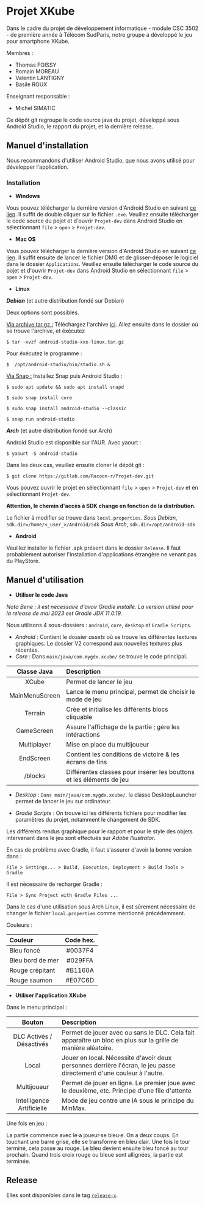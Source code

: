 # Projet XKube

Dans le cadre du projet de développement informatique - module CSC 3502 - de première année à Télécom SudParis, notre groupe a développé le jeu pour smartphone XKube.

Membres :

- Thomas FOISSY
- Romain MOREAU
- Valentin LANTIGNY
- Basile ROUX

Enseignant responsable :

- Michel SIMATIC

Ce dépôt git regroupe le code source java du projet, développé sous Android Studio, le rapport du projet, et la dernière release.

## Manuel d'installation

Nous recommandons d'utiliser Android Studio, que nous avons utilisé pour développer l'application. 

### Installation

* __Windows__

Vous pouvez télécharger la dernière version d'Android Studio en suivant [ce lien](https://developer.android.com/studio). Il suffit de double cliquer sur le fichier `.exe`. 
Veuillez ensuite télécharger le code source du pojet et d'ouvrir `Projet-dev` dans Android Studio en sélectionnant `file` > `open` > `Projet-dev`.

* __Mac OS__

Vous pouvez télécharger la dernière version d'Android Studio en suivant [ce lien](https://developer.android.com/studio). Il suffit ensuite de lancer le fichier DMG et de glisser-déposer le logiciel dans le dossier `Applications`. Veuillez ensuite télécharger le code source du pojet et d'ouvrir `Projet-dev` dans Android Studio en sélectionnant `file` > `open` > `Projet-dev`.

- __Linux__

**_Debian_** (et autre distribution fondé sur Debian)

Deux options sont possibles.

<ins>Via archive tar.gz :</ins> Téléchargez l'archive [ici]([https://developer.android.com/studio#downloads](https://developer.android.com/studio#downloads)). Allez ensuite dans le dossier où se trouve l'archive, et éxécutez

`$ tar -xvzf android-studio-xxx-linux.tar.gz`

Pour éxécutez le programme :

`$  /opt/android-studio/bin/studio.sh &`

<ins>Via Snap :</ins> Installez Snap puis Android Studio :

`$ sudo apt update && sudo apt install snapd`

`$ sudo snap install core` 

`$ sudo snap install android-studio --classic`

`$ snap run android-studio`

**_Arch_** (et autre distribution fondé sur Arch)

Android Studio est disponible sur l'AUR. 
Avec yaourt :

`$ yaourt -S android-studio`

 
Dans les deux cas, veuillez ensuite cloner le dépôt git :

`$ git clone https://gitlab.com/Racoon-r/Projet-dev.git`

Vous pouvez ouvrir le projet en sélectionnant `file` > `open` > `Projet-dev` et en sélectionnant `Projet-dev`.

**Attention, le chemin d'accès à SDK change en fonction de la distribution.**

Le fichier à modifier se trouve dans `local.properties`.
_Sous Debian_, `sdk.dir=/home/<_user_>/Android/Sdk`
_Sous Arch_,  `sdk.dir=/opt/android-sdk`


- __Android__

Veuillez installer le fichier .apk présent dans le dossier `Release`.
Il faut probablement autoriser l'installation d'applications étrangère ne venant pas du PlayStore.

## Manuel d'utilisation

- **Utiliser le code Java**

_Nota Bene : il est nécessaire d'avoir Gradle installé. La version utilisé pour la release de mai 2023 est Gradle JDK 11.0.19._

Nous utilisons 4 sous-dossiers : `android`, `core`, `desktop` et `Gradle Scripts`.

- _Android :_ Contient le dossier _assets_ où se trouve les différentes textures graphiques. Le dossier V2 correspond aux nouvelles textures plus récentes.
- _Core_ : Dans `main/java/com.mygdx.xcube/` se trouve le code principal.

| Classe Java  | Description |
| :----------: | :----------|
|XCube				 |Permet de lancer le jeu|
|MainMenuScreen|Lance le menu principal, permet de choisir le mode de jeu|
|Terrain			 |Crée et initialise les différents blocs cliquable|
|GameScreen		 |Assure l'affichage de la partie ; gère les intéractions|
|Multiplayer	 |Mise en place du multijoueur|
|EndScreen		 |Contient les conditions de victoire & les écrans de fins|
|/blocks			 |Différentes classes pour insérer les bouttons et les éléments de jeu|

- _Desktop_ : `Dans main/java/com.mygdx.xcube/`, la classe DesktopLauncher permet de lancer le jeu sur ordinateur.

- _Gradle Scripts_ : On trouve ici les différents fichiers pour modifier les paramètres du projet, notamment le changement de SDK.

Les différents rendus graphique pour le rapport et pour le style des objets intervenant dans le jeu sont effectués sur _Adobe Illustrator_.

En cas de problème avec Gradle, il faut s'assurer d'avoir la bonne version dans :

`File > Settings... > Build, Execution, Deployment > Build Tools > Gradle`

Il est nécessaire de recharger Gradle :

`File > Sync Project with Gradle Files ...`

Dans le cas d'une utilisation sous Arch Linux, il est sûrement nécessaire de changer le fichier `local.properties` comme mentionné précédemment. 

Couleurs :

|Couleur | Code hex. |
|:-----|:-----:|
|Bleu foncé|#0037F4|
|Bleu bord de mer|#029FFA|
|Rouge crépitant|#B1160A|
|Rouge saumon|#E07C6D|

- **Utiliser l'application XKube**

Dans le menu principal : 

| Bouton | Description |
| :---------:|:--------|
|DLC Activés / Désactivés | Permet de jouer avec ou sans le DLC. Cela fait apparaître un bloc en plus sur la grille de manière aléatoire.|
|Local | Jouer en local. Nécessite d'avoir deux personnes derrière l'écran, le jeu passe directement d'une couleur à l'autre.| 
|Multijoueur|Permet de jouer en ligne. Le premier joue avec le deuxième, etc. Principe d'une file d'attente|
|Intelligence Artificielle|Mode de jeu contre une IA sous le principe du MinMax.|

Une fois en jeu :

La partie commence avec le·a joueur·se bleu·e. On a deux coups. En touchant une barre grise, elle se transforme en bleu clair. Une fois le tour terminé, cela passe au rouge. Le bleu devient ensuite bleu foncé au tour prochain. Quand trois croix rouge ou bleue sont allignées, la partie est terminée. 

## Release

Elles sont disponibles dans le tag [`release-x`](https://gitlab.com/Racoon-r/Projet-dev/-/releases).
